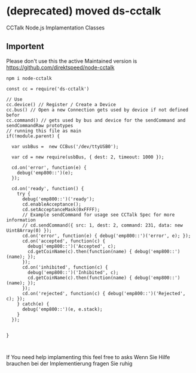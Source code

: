 # (deprecated) moved ds-cctalk
CCTalk Node.js Implamentation Classes

## Importent 
Please don't use this the active Maintained version is https://github.com/direktspeed/node-cctalk

```
npm i node-cctalk
```

```
const cc = require('ds-cctalk')

// Use
cc.device() // Register / Create a Device
cc.bus() // Open a new Connection gets used by device if not defined befor
cc.command() // gets used by bus and device for the sendCommand and sendCommandRaw prototypes
// running this file as main
if(!module.parent) {

  var usbBus =  new CCBus('/dev/ttyUSB0');

  var cd = new require(usbBus, { dest: 2, timeout: 1000 });

  cd.on('error', function(e) {
    debug('emp800::')(e);
  });

  cd.on('ready', function() {
    try {
      debug('emp800::')('ready');
      cd.enableAcceptance();
      cd.setAcceptanceMask(0xFFFF);
      // Example sendCommand for usage see CCTalk Spec for more information
      // cd.sendCommand({ src: 1, dest: 2, command: 231, data: new Uint8Array(0) });
      cd.on('error', function(e) { debug('emp800::')('error', e); });
      cd.on('accepted', function(c) {
        debug('emp800::')('Accepted', c);
        cd.getCoinName(c).then(function(name) { debug('emp800::')(name); });
      });
      cd.on('inhibited', function(c) {
        debug('emp800::')('Inhibited', c);
        cd.getCoinName(c).then(function(name) { debug('emp800::')(name); });
      });
      cd.on('rejected', function(c) { debug('emp800::')('Rejected', c); });
    } catch(e) {
      debug('emp800::')(e, e.stack);
    }
  });


}



```


If You need help implamenting this feel free to asks
Wenn Sie Hilfe brauchen bei der Implementierung fragen Sie ruhig
